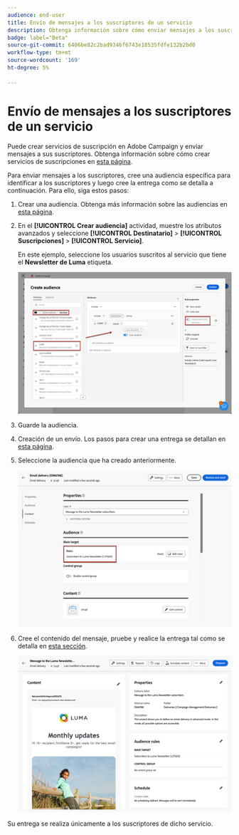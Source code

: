```yaml
---
audience: end-user
title: Envío de mensajes a los suscriptores de un servicio
description: Obtenga información sobre cómo enviar mensajes a los suscriptores de un servicio
badge: label="Beta"
source-git-commit: 6406be82c2bad9346f6743e18535fdfe132b2bd0
workflow-type: tm+mt
source-wordcount: '169'
ht-degree: 5%

---
```



# Envío de mensajes a los suscriptores de un servicio

Puede crear servicios de suscripción en Adobe Campaign y enviar mensajes a sus suscriptores. Obtenga información sobre cómo crear servicios de suscripciones en [esta página](../audience//manage-services.md#create-service).

Para enviar mensajes a los suscriptores, cree una audiencia específica para identificar a los suscriptores y luego cree la entrega como se detalla a continuación. Para ello, siga estos pasos:

1. Crear una audiencia. Obtenga más información sobre las audiencias en [esta página](../audience/create-audience.md).

1. En el **[!UICONTROL Crear audiencia]** actividad, muestre los atributos avanzados y seleccione **[!UICONTROL Destinatario]** > **[!UICONTROL Suscripciones]** > **[!UICONTROL Servicio]**.

   En este ejemplo, seleccione los usuarios suscritos al servicio que tiene el **Newsletter de Luma** etiqueta.

   ![](assets/service-audience-subscribers.png)

1. Guarde la audiencia.
1. Creación de un envío. Los pasos para crear una entrega se detallan en [esta página](../msg/gs-messages.md#create-delivery).
1. Seleccione la audiencia que ha creado anteriormente.

   ![](assets/service-delivery-targeting-subscribers.png)

1. Cree el contenido del mensaje, pruebe y realice la entrega tal como se detalla en [esta sección](../preview-test/preview-test.md).

   ![](assets/service-delivery-ready.png)

Su entrega se realiza únicamente a los suscriptores de dicho servicio.
